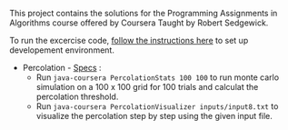 This project contains the solutions for the Programming Assignments in Algorithms course offered by Coursera Taught by Robert Sedgewick.

To run the excercise code, [follow the instructions here](https://algs4.cs.princeton.edu/linux/) to set up developement environment.

* Percolation - [Specs](https://introcs.cs.princeton.edu/java/assignments/percolation.html) :
    * Run `java-coursera PercolationStats 100 100` to run monte carlo simulation on a 100 x 100 grid for 100 trials and calculat the percolation threshold.
    * Run `java-coursera PercolationVisualizer inputs/input8.txt` to visualize the percolation step by step using the given input file.
